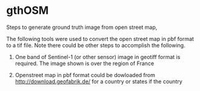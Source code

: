 # gthOSM

Steps to generate ground truth image from open street map,

The following tools were used to convert the open street map in pbf format to a tif file. Note there could be other steps to accomplish the following.

1. One band of Sentinel-1 (or other sensor) image in geotiff format is required. The image shown is over the region of France



2. Openstreet map in pbf format could be dowloaded from http://download.geofabrik.de/ for a country or states if the country 
